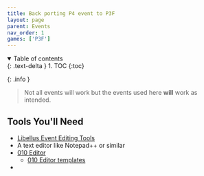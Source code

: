 ```yaml
---
title: Back porting P4 event to P3F
layout: page
parent: Events
nav_order: 1
games: ['P3F']
---
```


<details open markdown="block">
  <summary>
    Table of contents
  </summary>
  {: .text-delta }
1. TOC
{:toc}
</details>

{: .info }
> Not all events will work but the events used here **will** work as intended.

## Tools You'll Need
- [Libellus Event Editing Tools](https://cdn.discordapp.com/attachments/1160803654840881162/1161102130036351036/LEET.zip)
- A text editor like Notepad++ or similar
- [010 Editor](https://www.sweetscape.com/010editor/)
	- [010 Editor templates](https://github.com/tge-was-taken/010-Editor-Templates)
- 